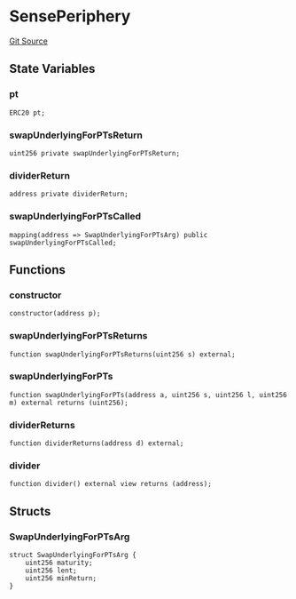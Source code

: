 # SensePeriphery
[Git Source](https://github.com/Swivel-Finance/illuminate/blob/29a4038ae0d0795d36640f068da3ac5c1dd43806/src/mocks/SensePeriphery.sol)


## State Variables
### pt

```solidity
ERC20 pt;
```


### swapUnderlyingForPTsReturn

```solidity
uint256 private swapUnderlyingForPTsReturn;
```


### dividerReturn

```solidity
address private dividerReturn;
```


### swapUnderlyingForPTsCalled

```solidity
mapping(address => SwapUnderlyingForPTsArg) public swapUnderlyingForPTsCalled;
```


## Functions
### constructor


```solidity
constructor(address p);
```

### swapUnderlyingForPTsReturns


```solidity
function swapUnderlyingForPTsReturns(uint256 s) external;
```

### swapUnderlyingForPTs


```solidity
function swapUnderlyingForPTs(address a, uint256 s, uint256 l, uint256 m) external returns (uint256);
```

### dividerReturns


```solidity
function dividerReturns(address d) external;
```

### divider


```solidity
function divider() external view returns (address);
```

## Structs
### SwapUnderlyingForPTsArg

```solidity
struct SwapUnderlyingForPTsArg {
    uint256 maturity;
    uint256 lent;
    uint256 minReturn;
}
```

